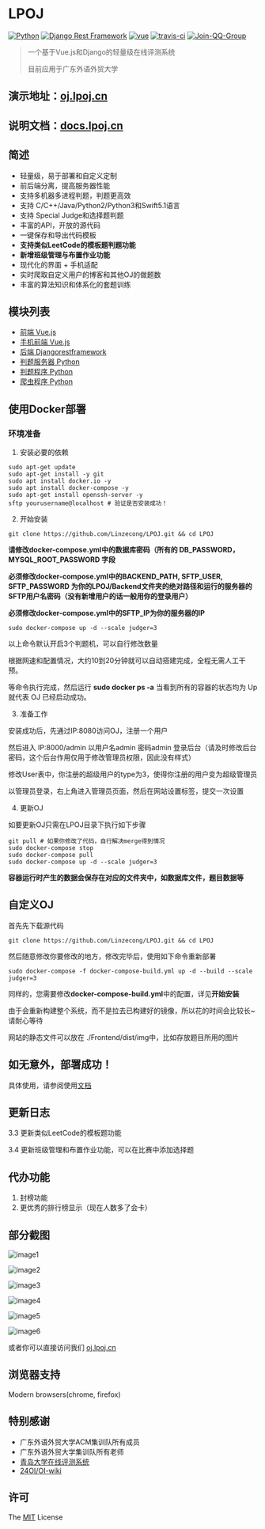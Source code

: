 # LPOJ
[![Python](https://img.shields.io/badge/python-3.7.2-success.svg?style=flat-round)](https://www.python.org/downloads/release/python-372/)
[![Django Rest Framework](https://img.shields.io/badge/django_rest_framework-3.9.1-success.svg?style=flat-round)](http://www.django-rest-framework.org/)
[![vue](https://img.shields.io/badge/vue-2.5.2-success.svg?style=flat-round)](https://github.com/vuejs/vue)
[![travis-ci](https://travis-ci.org/Linzecong/LPOJ.svg?branch=master)](https://travis-ci.org/Linzecong/LPOJ)
[![Join-QQ-Group](https://img.shields.io/badge/Join_QQ_Group-875136693-blue.svg?style=flat-round)](https://shang.qq.com/wpa/qunwpa?idkey=dcc9d5c63a744d5c09eda5dd7f4b208451e66b42ba633ea23ec6fa4d49135825)

> 一个基于Vue.js和Django的轻量级在线评测系统
>
> 目前应用于广东外语外贸大学
## 演示地址：[oj.lpoj.cn](https://oj.lpoj.cn)
## 说明文档：[docs.lpoj.cn](https://docs.lpoj.cn)

## 简述
+ 轻量级，易于部署和自定义定制
+ 前后端分离，提高服务器性能
+ 支持多机器多进程判题，判题更高效
+ 支持 C/C++/Java/Python2/Python3和Swift5.1语言
+ 支持 Special Judge和选择题判题
+ 丰富的API，开放的源代码
+ 一键保存和导出代码模板
+ **支持类似LeetCode的模板题判题功能**
+ **新增班级管理与布置作业功能**
+ 现代化的界面 + 手机适配
+ 实时爬取自定义用户的博客和其他OJ的做题数
+ 丰富的算法知识和体系化的套题训练

## 模块列表
+ [前端 Vue.js](https://github.com/Linzecong/LPOJ/tree/master/Frontend)
+ [手机前端 Vue.js](https://github.com/Linzecong/LPOJ/tree/master/FrontendMobile)
+ [后端 Djangorestframework](https://github.com/Linzecong/LPOJ/tree/master/Backend)
+ [判题服务器 Python](https://github.com/Linzecong/LPOJ/tree/master/JudgerServer)
+ [判题程序 Python](https://github.com/Linzecong/LPOJ/tree/master/Judger)
+ [爬虫程序 Python](https://github.com/Linzecong/LPOJ/tree/master/CrawlingServer)


## 使用Docker部署

### 环境准备
1. 安装必要的依赖
```
sudo apt-get update
sudo apt-get install -y git
sudo apt install docker.io -y
sudo apt install docker-compose -y
sudo apt-get install openssh-server -y
sftp yourusername@localhost # 验证是否安装成功！
```
2. 开始安装

```
git clone https://github.com/Linzecong/LPOJ.git && cd LPOJ
```

**请修改docker-compose.yml中的数据库密码（所有的 DB_PASSWORD，MYSQL_ROOT_PASSWORD 字段**


**必须修改docker-compose.yml中的BACKEND_PATH, SFTP_USER, SFTP_PASSWORD 为你的LPOJ/Backend文件夹的绝对路径和运行的服务器的SFTP用户名密码（没有新增用户的话一般用你的登录用户）**

**必须修改docker-compose.yml中的SFTP_IP为你的服务器的IP**

```
sudo docker-compose up -d --scale judger=3
```

以上命令默认开启3个判题机，可以自行修改数量


根据网速和配置情况，大约10到20分钟就可以自动搭建完成，全程无需人工干预。

等命令执行完成，然后运行 **sudo docker ps -a** 当看到所有的容器的状态均为 Up 就代表 OJ 已经启动成功。

3. 准备工作

安装成功后，先通过IP:8080访问OJ，注册一个用户

然后进入 IP:8000/admin 以用户名admin 密码admin 登录后台（请及时修改后台密码，这个后台作用仅用于修改管理员权限，因此没有样式）

修改User表中，你注册的超级用户的type为3，使得你注册的用户变为超级管理员

以管理员登录，右上角进入管理员页面，然后在网站设置标签，提交一次设置

4. 更新OJ

如要更新OJ只需在LPOJ目录下执行如下步骤
```
git pull # 如果你修改了代码，自行解决merge得到情况
sudo docker-compose stop
sudo docker-compose pull
sudo docker-compose up -d --scale judger=3
```

**容器运行时产生的数据会保存在对应的文件夹中，如数据库文件，题目数据等**

## 自定义OJ

首先先下载源代码
```
git clone https://github.com/Linzecong/LPOJ.git && cd LPOJ
```

然后随意修改你要修改的地方，修改完毕后，使用如下命令重新部署

```
sudo docker-compose -f docker-compose-build.yml up -d --build --scale judger=3
```

同样的，您需要修改**docker-compose-build.yml**中的配置，详见**开始安装**

由于会重新构建整个系统，而不是拉去已构建好的镜像，所以花的时间会比较长~请耐心等待

网站的静态文件可以放在 ./Frontend/dist/img中，比如存放题目所用的图片


## 如无意外，部署成功！
具体使用，请参阅使用[文档](https://docs.lpoj.cn)

## 更新日志

3.3 更新类似LeetCode的模板题功能

3.4 更新班级管理和布置作业功能，可以在比赛中添加选择题

## 代办功能

1. 封榜功能
2. 更优秀的排行榜显示（现在人数多了会卡）

## 部分截图

![image1](https://www.lpoj.cn/githubimage/image1.png)

![image2](https://www.lpoj.cn/githubimage/image2.png)

![image3](https://www.lpoj.cn/githubimage/image3.png)

![image4](https://www.lpoj.cn/githubimage/image4.png)

![image5](https://www.lpoj.cn/githubimage/image5.png)

![image6](https://www.lpoj.cn/githubimage/image6.png)

或者你可以直接访问我们  [oj.lpoj.cn](https://oj.lpoj.cn)

## 浏览器支持

Modern browsers(chrome, firefox)

## 特别感谢

+ 广东外语外贸大学ACM集训队所有成员
+ 广东外语外贸大学集训队所有老师
+ [青岛大学在线评测系统](https://github.com/QingdaoU/OnlineJudge)
+ [24OI/OI-wiki](https://github.com/24OI/OI-wiki)



## 许可

The [MIT](http://opensource.org/licenses/MIT) License